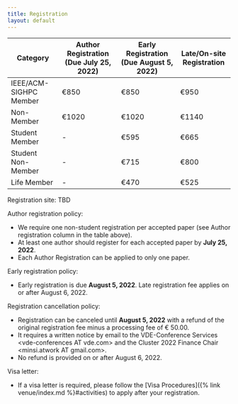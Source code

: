 ```yaml
---
title: Registration
layout: default
---
```


| Category            | Author Registration (Due July 25, 2022) | Early Registration (Due August 5, 2022) | Late/On-site Registration |
|---------------------------|---------------------|----------------------|---------------------------|
| IEEE/ACM-SIGHPC Member    | €850                | €850                 | €950                      |
| Non-Member                | €1020               | €1020                | €1140                     |
| Student Member            | -                   | €595                 | €665                      |
| Student Non-Member        | -                   | €715                 | €800                      |
| Life Member               | -                   | €470                 | €525                      |

Registration site: TBD

Author registration policy:

* We require one non-student registration per accepted paper (see Author registration column in the table above).
* At least one author should register for each accepted paper by **July 25, 2022**.
* Each Author Registration can be applied to only one paper.

Early registration policy:

* Early registration is due **August 5, 2022**. Late registration fee applies on or after August 6, 2022.

Registration cancellation policy:

* Registration can be canceled until **August 5, 2022** with a refund of the original registration fee minus a processing fee of € 50.00.
* It requires a written notice by email to the VDE-Conference Services &lt;vde-conferences AT vde.com> and the Cluster 2022 Finance Chair &lt;minsi.atwork AT gmail.com>.
* No refund is provided on or after August 6, 2022.

Visa letter:

* If a visa letter is required, please follow the [Visa Procedures]({% link venue/index.md %}#activities) to apply after your registration.


